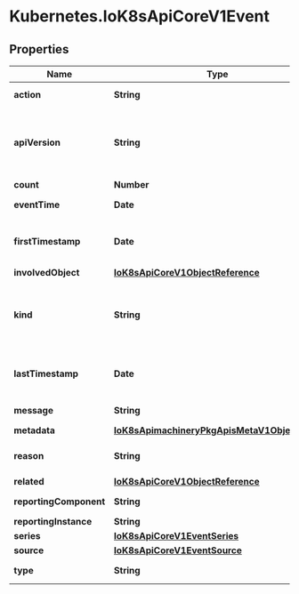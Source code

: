 # Kubernetes.IoK8sApiCoreV1Event

## Properties

Name | Type | Description | Notes
------------ | ------------- | ------------- | -------------
**action** | **String** | What action was taken/failed regarding to the Regarding object. | [optional] 
**apiVersion** | **String** | APIVersion defines the versioned schema of this representation of an object. Servers should convert recognized schemas to the latest internal value, and may reject unrecognized values. More info: https://git.k8s.io/community/contributors/devel/sig-architecture/api-conventions.md#resources | [optional] 
**count** | **Number** | The number of times this event has occurred. | [optional] 
**eventTime** | **Date** | MicroTime is version of Time with microsecond level precision. | [optional] 
**firstTimestamp** | **Date** | Time is a wrapper around time.Time which supports correct marshaling to YAML and JSON.  Wrappers are provided for many of the factory methods that the time package offers. | [optional] 
**involvedObject** | [**IoK8sApiCoreV1ObjectReference**](IoK8sApiCoreV1ObjectReference.md) |  | 
**kind** | **String** | Kind is a string value representing the REST resource this object represents. Servers may infer this from the endpoint the client submits requests to. Cannot be updated. In CamelCase. More info: https://git.k8s.io/community/contributors/devel/sig-architecture/api-conventions.md#types-kinds | [optional] 
**lastTimestamp** | **Date** | Time is a wrapper around time.Time which supports correct marshaling to YAML and JSON.  Wrappers are provided for many of the factory methods that the time package offers. | [optional] 
**message** | **String** | A human-readable description of the status of this operation. | [optional] 
**metadata** | [**IoK8sApimachineryPkgApisMetaV1ObjectMeta**](IoK8sApimachineryPkgApisMetaV1ObjectMeta.md) |  | 
**reason** | **String** | This should be a short, machine understandable string that gives the reason for the transition into the object&#39;s current status. | [optional] 
**related** | [**IoK8sApiCoreV1ObjectReference**](IoK8sApiCoreV1ObjectReference.md) |  | [optional] 
**reportingComponent** | **String** | Name of the controller that emitted this Event, e.g. &#x60;kubernetes.io/kubelet&#x60;. | [optional] 
**reportingInstance** | **String** | ID of the controller instance, e.g. &#x60;kubelet-xyzf&#x60;. | [optional] 
**series** | [**IoK8sApiCoreV1EventSeries**](IoK8sApiCoreV1EventSeries.md) |  | [optional] 
**source** | [**IoK8sApiCoreV1EventSource**](IoK8sApiCoreV1EventSource.md) |  | [optional] 
**type** | **String** | Type of this event (Normal, Warning), new types could be added in the future | [optional] 


